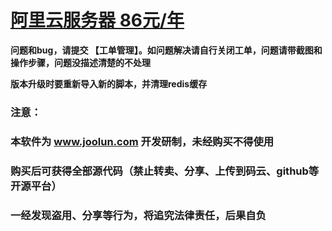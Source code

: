 # **[阿里云服务器 86元/年](https://www.aliyun.com/1111/2019/group-buying-share?ptCode=E8624E91D154DAB73F1B72579C9096D5647C88CF896EF535&userCode=ktp7i3ac&share_source=copy_link)**
**问题和bug，请提交 【工单管理】。如问题解决请自行关闭工单，问题请带截图和操作步骤，问题没描述清楚的不处理**

**版本升级时要重新导入新的脚本，并清理redis缓存**
### 注意：
### 本软件为 www.joolun.com 开发研制，未经购买不得使用
### 购买后可获得全部源代码（禁止转卖、分享、上传到码云、github等开源平台）
### 一经发现盗用、分享等行为，将追究法律责任，后果自负